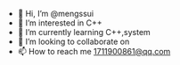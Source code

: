 - 👋 Hi, I’m @mengssui
- 👀 I’m interested in C++
- 🌱 I’m currently learning C++,system
- 💞️ I’m looking to collaborate on 
- 📫 How to reach me 1711900861@qq.com

<!---
mengssui/mengssui is a ✨ special ✨ repository because its `README.md` (this file) appears on your GitHub profile.
You can click the Preview link to take a look at your changes.
--->
